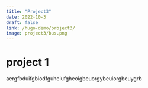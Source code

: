 ```yaml
---
title: "Project3"
date: 2022-10-3
draft: false
link: /hugo-demo/project3/
image: project3/bus.png
---
```


# project 1

aergfbduifgbiodfguheiufgheoigbeuorgybeuiorgbeuygrb